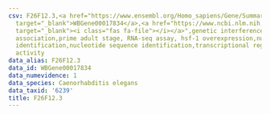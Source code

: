 ```yaml
---
csv: F26F12.3,<a href="https://www.ensembl.org/Homo_sapiens/Gene/Summary?db=core;g=WBGene00017834"
  target="_blank">WBGene00017834</a>,<a href="https://www.ncbi.nlm.nih.gov/pubmed/30894454"
  target="_blank"><i class="fas fa-file"></i></a>",genetic interference,functional
  association,prime adult stage, RNA-seq assay, hsf-1 overexpression,nucleotide sequence
  identification,nucleotide sequence identification,transcriptional regulation,up-regulates
  activity
data_alias: F26F12.3
data_id: WBGene00017834
data_numevidence: 1
data_species: Caenorhabditis elegans
data_taxid: '6239'
title: F26F12.3
---
```

